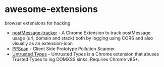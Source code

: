 # awesome-extensions
browser extensions for hacking

- [postMessage-tracker](https://github.com/fransr/postMessage-tracker) - A Chrome Extension to track postMessage usage (url, domain and stack) both by logging using CORS and also visually as an extension-icon
- [PPScan](https://github.com/msrkp/PPScan) - Client Side Prototype Pollution Scanner
- [Untrusted Types](https://github.com/filedescriptor/untrusted-types) - Untrusted Types is a Chrome extension that abuses Trusted Types to log DOMXSS sinks. Requires Chrome v85+.
